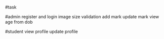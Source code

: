#task

#admin
register and login
image size validation
add mark
update mark
view age from dob
 
#student
view profile
update  profile
